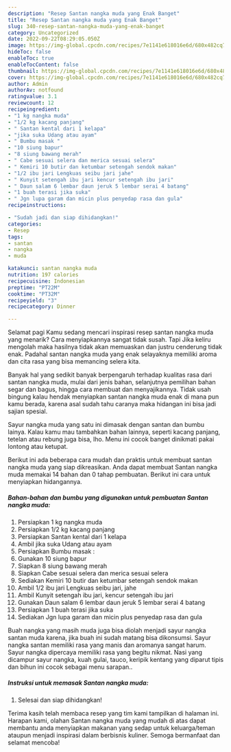 ```yaml
---
description: "Resep Santan nangka muda yang Enak Banget"
title: "Resep Santan nangka muda yang Enak Banget"
slug: 340-resep-santan-nangka-muda-yang-enak-banget
category: Uncategorized
date: 2022-09-22T08:29:05.050Z
image: https://img-global.cpcdn.com/recipes/7e1141e618016e6d/680x482cq70/santan-nangka-muda-foto-resep-utama.jpg
hideToc: false
enableToc: true
enableTocContent: false
thumbnail: https://img-global.cpcdn.com/recipes/7e1141e618016e6d/680x482cq70/santan-nangka-muda-foto-resep-utama.jpg
cover: https://img-global.cpcdn.com/recipes/7e1141e618016e6d/680x482cq70/santan-nangka-muda-foto-resep-utama.jpg
author: Admin
authorAv: notfound
ratingvalue: 3.1
reviewcount: 12
recipeingredient:
- "1 kg nangka muda"
- "1/2 kg kacang panjang"
- " Santan kental dari 1 kelapa"
- "jika suka Udang atau ayam"
- " Bumbu masak "
- "10 siung bapur"
- "8 siung bawang merah"
- " Cabe sesuai selera dan merica sesuai selera"
- " Kemiri 10 butir dan ketumbar setengah sendok makan"
- "1/2 ibu jari Lengkuas seibu jari jahe"
- " Kunyit setengah ibu jari kencur setengah ibu jari"
- " Daun salam 6 lembar daun jeruk 5 lembar serai 4 batang"
- "1 buah terasi jika suka"
- " Jgn lupa garam dan micin plus penyedap rasa dan gula"
recipeinstructions:

- "Sudah jadi dan siap dihidangkan!"
categories:
- Resep
tags:
- santan
- nangka
- muda

katakunci: santan nangka muda 
nutrition: 197 calories
recipecuisine: Indonesian
preptime: "PT22M"
cooktime: "PT32M"
recipeyield: "3"
recipecategory: Dinner

---
```



Selamat pagi Kamu sedang mencari inspirasi resep santan nangka muda yang menarik? Cara menyiapkannya sangat tidak susah. Tapi Jika keliru mengolah maka hasilnya tidak akan memuaskan dan justru cenderung tidak enak. Padahal santan nangka muda yang enak selayaknya memiliki aroma dan cita rasa yang bisa memancing selera kita.


Banyak hal yang sedikit banyak berpengaruh terhadap kualitas rasa dari santan nangka muda, mulai dari jenis bahan, selanjutnya pemilihan bahan segar dan bagus, hingga cara membuat dan menyajikannya. Tidak usah bingung kalau hendak menyiapkan santan nangka muda enak di mana pun kamu berada, karena asal sudah tahu caranya maka hidangan ini bisa jadi sajian spesial.

Sayur nangka muda yang satu ini dimasak dengan santan dan bumbu lainya. Kalau kamu mau tambahkan bahan lainnya, seperti kacang panjang, tetelan atau rebung juga bisa, lho. Menu ini cocok banget dinikmati pakai lontong atau ketupat.


Berikut ini ada beberapa cara mudah dan praktis untuk membuat santan nangka muda yang siap dikreasikan. Anda dapat membuat Santan nangka muda memakai 14 bahan dan 0 tahap pembuatan. Berikut ini cara untuk menyiapkan hidangannya.

<!--inarticleads1-->

##### Bahan-bahan dan bumbu yang digunakan untuk pembuatan Santan nangka muda:

1. Persiapkan 1 kg nangka muda
1. Persiapkan 1/2 kg kacang panjang
1. Persiapkan  Santan kental dari 1 kelapa
1. Ambil jika suka Udang atau ayam
1. Persiapkan  Bumbu masak :
1. Gunakan 10 siung bapur
1. Siapkan 8 siung bawang merah
1. Siapkan  Cabe sesuai selera dan merica sesuai selera
1. Sediakan  Kemiri 10 butir dan ketumbar setengah sendok makan
1. Ambil 1/2 ibu jari Lengkuas seibu jari, jahe
1. Ambil  Kunyit setengah ibu jari, kencur setengah ibu jari
1. Gunakan  Daun salam 6 lembar daun jeruk 5 lembar serai 4 batang
1. Persiapkan 1 buah terasi jika suka
1. Sediakan  Jgn lupa garam dan micin plus penyedap rasa dan gula


Buah nangka yang masih muda juga bisa diolah menjadi sayur nangka santan muda karena, jika buah ini sudah matang bisa dikonsumsi. Sayur nangka santan memiliki rasa yang manis dan aromanya sangat harum. Sayur nangka dipercaya memiliki rasa yang begitu nikmat. Nasi yang dicampur sayur nangka, kuah gulai, tauco, keripik kentang yang diparut tipis dan bihun ini cocok sebagai menu sarapan.. 

<!--inarticleads2-->

##### Instruksi untuk memasak Santan nangka muda:


1. Selesai dan siap dihidangkan!



Terima kasih telah membaca resep yang tim kami tampilkan di halaman ini. Harapan kami, olahan Santan nangka muda yang mudah di atas dapat membantu anda menyiapkan makanan yang sedap untuk keluarga/teman ataupun menjadi inspirasi dalam berbisnis kuliner. Semoga bermanfaat dan selamat mencoba!
